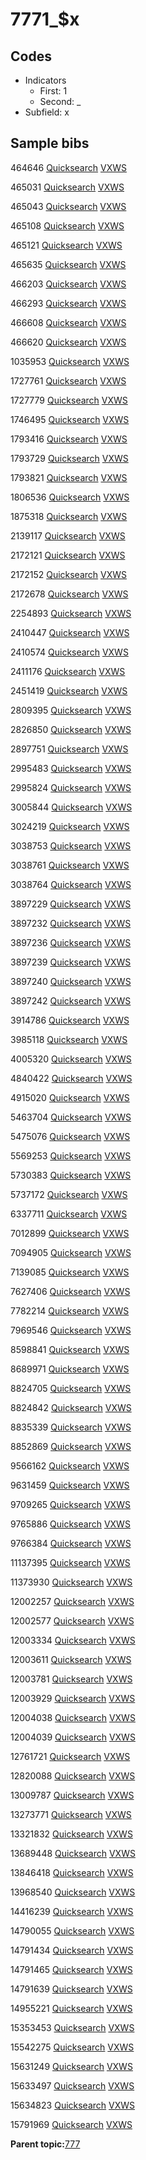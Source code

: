 # 7771\_$x

## Codes

-   Indicators
    -   First: 1
    -   Second: \_
-   Subfield: x

## Sample bibs

464646 [Quicksearch](https://search.library.yale.edu/catalog/464646) [VXWS](http://prodorbis.library.yale.edu:7014/vxws/GetHoldingsService?bibId=464646)

465031 [Quicksearch](https://search.library.yale.edu/catalog/465031) [VXWS](http://prodorbis.library.yale.edu:7014/vxws/GetHoldingsService?bibId=465031)

465043 [Quicksearch](https://search.library.yale.edu/catalog/465043) [VXWS](http://prodorbis.library.yale.edu:7014/vxws/GetHoldingsService?bibId=465043)

465108 [Quicksearch](https://search.library.yale.edu/catalog/465108) [VXWS](http://prodorbis.library.yale.edu:7014/vxws/GetHoldingsService?bibId=465108)

465121 [Quicksearch](https://search.library.yale.edu/catalog/465121) [VXWS](http://prodorbis.library.yale.edu:7014/vxws/GetHoldingsService?bibId=465121)

465635 [Quicksearch](https://search.library.yale.edu/catalog/465635) [VXWS](http://prodorbis.library.yale.edu:7014/vxws/GetHoldingsService?bibId=465635)

466203 [Quicksearch](https://search.library.yale.edu/catalog/466203) [VXWS](http://prodorbis.library.yale.edu:7014/vxws/GetHoldingsService?bibId=466203)

466293 [Quicksearch](https://search.library.yale.edu/catalog/466293) [VXWS](http://prodorbis.library.yale.edu:7014/vxws/GetHoldingsService?bibId=466293)

466608 [Quicksearch](https://search.library.yale.edu/catalog/466608) [VXWS](http://prodorbis.library.yale.edu:7014/vxws/GetHoldingsService?bibId=466608)

466620 [Quicksearch](https://search.library.yale.edu/catalog/466620) [VXWS](http://prodorbis.library.yale.edu:7014/vxws/GetHoldingsService?bibId=466620)

1035953 [Quicksearch](https://search.library.yale.edu/catalog/1035953) [VXWS](http://prodorbis.library.yale.edu:7014/vxws/GetHoldingsService?bibId=1035953)

1727761 [Quicksearch](https://search.library.yale.edu/catalog/1727761) [VXWS](http://prodorbis.library.yale.edu:7014/vxws/GetHoldingsService?bibId=1727761)

1727779 [Quicksearch](https://search.library.yale.edu/catalog/1727779) [VXWS](http://prodorbis.library.yale.edu:7014/vxws/GetHoldingsService?bibId=1727779)

1746495 [Quicksearch](https://search.library.yale.edu/catalog/1746495) [VXWS](http://prodorbis.library.yale.edu:7014/vxws/GetHoldingsService?bibId=1746495)

1793416 [Quicksearch](https://search.library.yale.edu/catalog/1793416) [VXWS](http://prodorbis.library.yale.edu:7014/vxws/GetHoldingsService?bibId=1793416)

1793729 [Quicksearch](https://search.library.yale.edu/catalog/1793729) [VXWS](http://prodorbis.library.yale.edu:7014/vxws/GetHoldingsService?bibId=1793729)

1793821 [Quicksearch](https://search.library.yale.edu/catalog/1793821) [VXWS](http://prodorbis.library.yale.edu:7014/vxws/GetHoldingsService?bibId=1793821)

1806536 [Quicksearch](https://search.library.yale.edu/catalog/1806536) [VXWS](http://prodorbis.library.yale.edu:7014/vxws/GetHoldingsService?bibId=1806536)

1875318 [Quicksearch](https://search.library.yale.edu/catalog/1875318) [VXWS](http://prodorbis.library.yale.edu:7014/vxws/GetHoldingsService?bibId=1875318)

2139117 [Quicksearch](https://search.library.yale.edu/catalog/2139117) [VXWS](http://prodorbis.library.yale.edu:7014/vxws/GetHoldingsService?bibId=2139117)

2172121 [Quicksearch](https://search.library.yale.edu/catalog/2172121) [VXWS](http://prodorbis.library.yale.edu:7014/vxws/GetHoldingsService?bibId=2172121)

2172152 [Quicksearch](https://search.library.yale.edu/catalog/2172152) [VXWS](http://prodorbis.library.yale.edu:7014/vxws/GetHoldingsService?bibId=2172152)

2172678 [Quicksearch](https://search.library.yale.edu/catalog/2172678) [VXWS](http://prodorbis.library.yale.edu:7014/vxws/GetHoldingsService?bibId=2172678)

2254893 [Quicksearch](https://search.library.yale.edu/catalog/2254893) [VXWS](http://prodorbis.library.yale.edu:7014/vxws/GetHoldingsService?bibId=2254893)

2410447 [Quicksearch](https://search.library.yale.edu/catalog/2410447) [VXWS](http://prodorbis.library.yale.edu:7014/vxws/GetHoldingsService?bibId=2410447)

2410574 [Quicksearch](https://search.library.yale.edu/catalog/2410574) [VXWS](http://prodorbis.library.yale.edu:7014/vxws/GetHoldingsService?bibId=2410574)

2411176 [Quicksearch](https://search.library.yale.edu/catalog/2411176) [VXWS](http://prodorbis.library.yale.edu:7014/vxws/GetHoldingsService?bibId=2411176)

2451419 [Quicksearch](https://search.library.yale.edu/catalog/2451419) [VXWS](http://prodorbis.library.yale.edu:7014/vxws/GetHoldingsService?bibId=2451419)

2809395 [Quicksearch](https://search.library.yale.edu/catalog/2809395) [VXWS](http://prodorbis.library.yale.edu:7014/vxws/GetHoldingsService?bibId=2809395)

2826850 [Quicksearch](https://search.library.yale.edu/catalog/2826850) [VXWS](http://prodorbis.library.yale.edu:7014/vxws/GetHoldingsService?bibId=2826850)

2897751 [Quicksearch](https://search.library.yale.edu/catalog/2897751) [VXWS](http://prodorbis.library.yale.edu:7014/vxws/GetHoldingsService?bibId=2897751)

2995483 [Quicksearch](https://search.library.yale.edu/catalog/2995483) [VXWS](http://prodorbis.library.yale.edu:7014/vxws/GetHoldingsService?bibId=2995483)

2995824 [Quicksearch](https://search.library.yale.edu/catalog/2995824) [VXWS](http://prodorbis.library.yale.edu:7014/vxws/GetHoldingsService?bibId=2995824)

3005844 [Quicksearch](https://search.library.yale.edu/catalog/3005844) [VXWS](http://prodorbis.library.yale.edu:7014/vxws/GetHoldingsService?bibId=3005844)

3024219 [Quicksearch](https://search.library.yale.edu/catalog/3024219) [VXWS](http://prodorbis.library.yale.edu:7014/vxws/GetHoldingsService?bibId=3024219)

3038753 [Quicksearch](https://search.library.yale.edu/catalog/3038753) [VXWS](http://prodorbis.library.yale.edu:7014/vxws/GetHoldingsService?bibId=3038753)

3038761 [Quicksearch](https://search.library.yale.edu/catalog/3038761) [VXWS](http://prodorbis.library.yale.edu:7014/vxws/GetHoldingsService?bibId=3038761)

3038764 [Quicksearch](https://search.library.yale.edu/catalog/3038764) [VXWS](http://prodorbis.library.yale.edu:7014/vxws/GetHoldingsService?bibId=3038764)

3897229 [Quicksearch](https://search.library.yale.edu/catalog/3897229) [VXWS](http://prodorbis.library.yale.edu:7014/vxws/GetHoldingsService?bibId=3897229)

3897232 [Quicksearch](https://search.library.yale.edu/catalog/3897232) [VXWS](http://prodorbis.library.yale.edu:7014/vxws/GetHoldingsService?bibId=3897232)

3897236 [Quicksearch](https://search.library.yale.edu/catalog/3897236) [VXWS](http://prodorbis.library.yale.edu:7014/vxws/GetHoldingsService?bibId=3897236)

3897239 [Quicksearch](https://search.library.yale.edu/catalog/3897239) [VXWS](http://prodorbis.library.yale.edu:7014/vxws/GetHoldingsService?bibId=3897239)

3897240 [Quicksearch](https://search.library.yale.edu/catalog/3897240) [VXWS](http://prodorbis.library.yale.edu:7014/vxws/GetHoldingsService?bibId=3897240)

3897242 [Quicksearch](https://search.library.yale.edu/catalog/3897242) [VXWS](http://prodorbis.library.yale.edu:7014/vxws/GetHoldingsService?bibId=3897242)

3914786 [Quicksearch](https://search.library.yale.edu/catalog/3914786) [VXWS](http://prodorbis.library.yale.edu:7014/vxws/GetHoldingsService?bibId=3914786)

3985118 [Quicksearch](https://search.library.yale.edu/catalog/3985118) [VXWS](http://prodorbis.library.yale.edu:7014/vxws/GetHoldingsService?bibId=3985118)

4005320 [Quicksearch](https://search.library.yale.edu/catalog/4005320) [VXWS](http://prodorbis.library.yale.edu:7014/vxws/GetHoldingsService?bibId=4005320)

4840422 [Quicksearch](https://search.library.yale.edu/catalog/4840422) [VXWS](http://prodorbis.library.yale.edu:7014/vxws/GetHoldingsService?bibId=4840422)

4915020 [Quicksearch](https://search.library.yale.edu/catalog/4915020) [VXWS](http://prodorbis.library.yale.edu:7014/vxws/GetHoldingsService?bibId=4915020)

5463704 [Quicksearch](https://search.library.yale.edu/catalog/5463704) [VXWS](http://prodorbis.library.yale.edu:7014/vxws/GetHoldingsService?bibId=5463704)

5475076 [Quicksearch](https://search.library.yale.edu/catalog/5475076) [VXWS](http://prodorbis.library.yale.edu:7014/vxws/GetHoldingsService?bibId=5475076)

5569253 [Quicksearch](https://search.library.yale.edu/catalog/5569253) [VXWS](http://prodorbis.library.yale.edu:7014/vxws/GetHoldingsService?bibId=5569253)

5730383 [Quicksearch](https://search.library.yale.edu/catalog/5730383) [VXWS](http://prodorbis.library.yale.edu:7014/vxws/GetHoldingsService?bibId=5730383)

5737172 [Quicksearch](https://search.library.yale.edu/catalog/5737172) [VXWS](http://prodorbis.library.yale.edu:7014/vxws/GetHoldingsService?bibId=5737172)

6337711 [Quicksearch](https://search.library.yale.edu/catalog/6337711) [VXWS](http://prodorbis.library.yale.edu:7014/vxws/GetHoldingsService?bibId=6337711)

7012899 [Quicksearch](https://search.library.yale.edu/catalog/7012899) [VXWS](http://prodorbis.library.yale.edu:7014/vxws/GetHoldingsService?bibId=7012899)

7094905 [Quicksearch](https://search.library.yale.edu/catalog/7094905) [VXWS](http://prodorbis.library.yale.edu:7014/vxws/GetHoldingsService?bibId=7094905)

7139085 [Quicksearch](https://search.library.yale.edu/catalog/7139085) [VXWS](http://prodorbis.library.yale.edu:7014/vxws/GetHoldingsService?bibId=7139085)

7627406 [Quicksearch](https://search.library.yale.edu/catalog/7627406) [VXWS](http://prodorbis.library.yale.edu:7014/vxws/GetHoldingsService?bibId=7627406)

7782214 [Quicksearch](https://search.library.yale.edu/catalog/7782214) [VXWS](http://prodorbis.library.yale.edu:7014/vxws/GetHoldingsService?bibId=7782214)

7969546 [Quicksearch](https://search.library.yale.edu/catalog/7969546) [VXWS](http://prodorbis.library.yale.edu:7014/vxws/GetHoldingsService?bibId=7969546)

8598841 [Quicksearch](https://search.library.yale.edu/catalog/8598841) [VXWS](http://prodorbis.library.yale.edu:7014/vxws/GetHoldingsService?bibId=8598841)

8689971 [Quicksearch](https://search.library.yale.edu/catalog/8689971) [VXWS](http://prodorbis.library.yale.edu:7014/vxws/GetHoldingsService?bibId=8689971)

8824705 [Quicksearch](https://search.library.yale.edu/catalog/8824705) [VXWS](http://prodorbis.library.yale.edu:7014/vxws/GetHoldingsService?bibId=8824705)

8824842 [Quicksearch](https://search.library.yale.edu/catalog/8824842) [VXWS](http://prodorbis.library.yale.edu:7014/vxws/GetHoldingsService?bibId=8824842)

8835339 [Quicksearch](https://search.library.yale.edu/catalog/8835339) [VXWS](http://prodorbis.library.yale.edu:7014/vxws/GetHoldingsService?bibId=8835339)

8852869 [Quicksearch](https://search.library.yale.edu/catalog/8852869) [VXWS](http://prodorbis.library.yale.edu:7014/vxws/GetHoldingsService?bibId=8852869)

9566162 [Quicksearch](https://search.library.yale.edu/catalog/9566162) [VXWS](http://prodorbis.library.yale.edu:7014/vxws/GetHoldingsService?bibId=9566162)

9631459 [Quicksearch](https://search.library.yale.edu/catalog/9631459) [VXWS](http://prodorbis.library.yale.edu:7014/vxws/GetHoldingsService?bibId=9631459)

9709265 [Quicksearch](https://search.library.yale.edu/catalog/9709265) [VXWS](http://prodorbis.library.yale.edu:7014/vxws/GetHoldingsService?bibId=9709265)

9765886 [Quicksearch](https://search.library.yale.edu/catalog/9765886) [VXWS](http://prodorbis.library.yale.edu:7014/vxws/GetHoldingsService?bibId=9765886)

9766384 [Quicksearch](https://search.library.yale.edu/catalog/9766384) [VXWS](http://prodorbis.library.yale.edu:7014/vxws/GetHoldingsService?bibId=9766384)

11137395 [Quicksearch](https://search.library.yale.edu/catalog/11137395) [VXWS](http://prodorbis.library.yale.edu:7014/vxws/GetHoldingsService?bibId=11137395)

11373930 [Quicksearch](https://search.library.yale.edu/catalog/11373930) [VXWS](http://prodorbis.library.yale.edu:7014/vxws/GetHoldingsService?bibId=11373930)

12002257 [Quicksearch](https://search.library.yale.edu/catalog/12002257) [VXWS](http://prodorbis.library.yale.edu:7014/vxws/GetHoldingsService?bibId=12002257)

12002577 [Quicksearch](https://search.library.yale.edu/catalog/12002577) [VXWS](http://prodorbis.library.yale.edu:7014/vxws/GetHoldingsService?bibId=12002577)

12003334 [Quicksearch](https://search.library.yale.edu/catalog/12003334) [VXWS](http://prodorbis.library.yale.edu:7014/vxws/GetHoldingsService?bibId=12003334)

12003611 [Quicksearch](https://search.library.yale.edu/catalog/12003611) [VXWS](http://prodorbis.library.yale.edu:7014/vxws/GetHoldingsService?bibId=12003611)

12003781 [Quicksearch](https://search.library.yale.edu/catalog/12003781) [VXWS](http://prodorbis.library.yale.edu:7014/vxws/GetHoldingsService?bibId=12003781)

12003929 [Quicksearch](https://search.library.yale.edu/catalog/12003929) [VXWS](http://prodorbis.library.yale.edu:7014/vxws/GetHoldingsService?bibId=12003929)

12004038 [Quicksearch](https://search.library.yale.edu/catalog/12004038) [VXWS](http://prodorbis.library.yale.edu:7014/vxws/GetHoldingsService?bibId=12004038)

12004039 [Quicksearch](https://search.library.yale.edu/catalog/12004039) [VXWS](http://prodorbis.library.yale.edu:7014/vxws/GetHoldingsService?bibId=12004039)

12761721 [Quicksearch](https://search.library.yale.edu/catalog/12761721) [VXWS](http://prodorbis.library.yale.edu:7014/vxws/GetHoldingsService?bibId=12761721)

12820088 [Quicksearch](https://search.library.yale.edu/catalog/12820088) [VXWS](http://prodorbis.library.yale.edu:7014/vxws/GetHoldingsService?bibId=12820088)

13009787 [Quicksearch](https://search.library.yale.edu/catalog/13009787) [VXWS](http://prodorbis.library.yale.edu:7014/vxws/GetHoldingsService?bibId=13009787)

13273771 [Quicksearch](https://search.library.yale.edu/catalog/13273771) [VXWS](http://prodorbis.library.yale.edu:7014/vxws/GetHoldingsService?bibId=13273771)

13321832 [Quicksearch](https://search.library.yale.edu/catalog/13321832) [VXWS](http://prodorbis.library.yale.edu:7014/vxws/GetHoldingsService?bibId=13321832)

13689448 [Quicksearch](https://search.library.yale.edu/catalog/13689448) [VXWS](http://prodorbis.library.yale.edu:7014/vxws/GetHoldingsService?bibId=13689448)

13846418 [Quicksearch](https://search.library.yale.edu/catalog/13846418) [VXWS](http://prodorbis.library.yale.edu:7014/vxws/GetHoldingsService?bibId=13846418)

13968540 [Quicksearch](https://search.library.yale.edu/catalog/13968540) [VXWS](http://prodorbis.library.yale.edu:7014/vxws/GetHoldingsService?bibId=13968540)

14416239 [Quicksearch](https://search.library.yale.edu/catalog/14416239) [VXWS](http://prodorbis.library.yale.edu:7014/vxws/GetHoldingsService?bibId=14416239)

14790055 [Quicksearch](https://search.library.yale.edu/catalog/14790055) [VXWS](http://prodorbis.library.yale.edu:7014/vxws/GetHoldingsService?bibId=14790055)

14791434 [Quicksearch](https://search.library.yale.edu/catalog/14791434) [VXWS](http://prodorbis.library.yale.edu:7014/vxws/GetHoldingsService?bibId=14791434)

14791465 [Quicksearch](https://search.library.yale.edu/catalog/14791465) [VXWS](http://prodorbis.library.yale.edu:7014/vxws/GetHoldingsService?bibId=14791465)

14791639 [Quicksearch](https://search.library.yale.edu/catalog/14791639) [VXWS](http://prodorbis.library.yale.edu:7014/vxws/GetHoldingsService?bibId=14791639)

14955221 [Quicksearch](https://search.library.yale.edu/catalog/14955221) [VXWS](http://prodorbis.library.yale.edu:7014/vxws/GetHoldingsService?bibId=14955221)

15353453 [Quicksearch](https://search.library.yale.edu/catalog/15353453) [VXWS](http://prodorbis.library.yale.edu:7014/vxws/GetHoldingsService?bibId=15353453)

15542275 [Quicksearch](https://search.library.yale.edu/catalog/15542275) [VXWS](http://prodorbis.library.yale.edu:7014/vxws/GetHoldingsService?bibId=15542275)

15631249 [Quicksearch](https://search.library.yale.edu/catalog/15631249) [VXWS](http://prodorbis.library.yale.edu:7014/vxws/GetHoldingsService?bibId=15631249)

15633497 [Quicksearch](https://search.library.yale.edu/catalog/15633497) [VXWS](http://prodorbis.library.yale.edu:7014/vxws/GetHoldingsService?bibId=15633497)

15634823 [Quicksearch](https://search.library.yale.edu/catalog/15634823) [VXWS](http://prodorbis.library.yale.edu:7014/vxws/GetHoldingsService?bibId=15634823)

15791969 [Quicksearch](https://search.library.yale.edu/catalog/15791969) [VXWS](http://prodorbis.library.yale.edu:7014/vxws/GetHoldingsService?bibId=15791969)

**Parent topic:**[777](../../tags/777/777.md)

